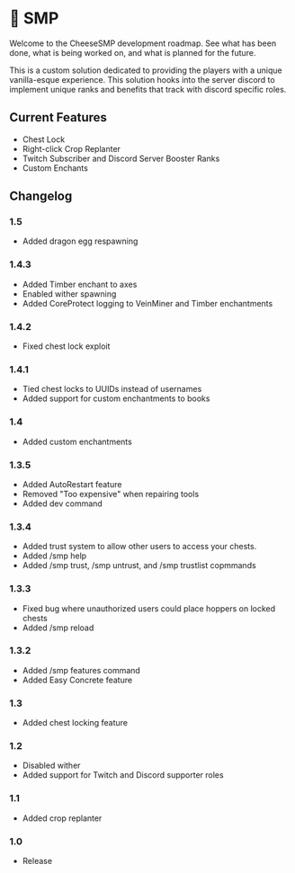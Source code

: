 # :hammer: SMP

Welcome to the CheeseSMP development roadmap. See what has been done, what is being worked on, and what is planned for the future.

This is a custom solution dedicated to providing the players with a unique vanilla-esque experience. This solution hooks into the server discord to implement unique ranks and benefits that track with discord specific roles.

## Current Features

- Chest Lock
- Right-click Crop Replanter
- Twitch Subscriber and Discord Server Booster Ranks
- Custom Enchants

## Changelog

### 1.5
- Added dragon egg respawning

### 1.4.3
- Added Timber enchant to axes
- Enabled wither spawning
- Added CoreProtect logging to VeinMiner and Timber enchantments

### 1.4.2
- Fixed chest lock exploit

### 1.4.1
- Tied chest locks to UUIDs instead of usernames
- Added support for custom enchantments to books

### 1.4
- Added custom enchantments

### 1.3.5
- Added AutoRestart feature
- Removed "Too expensive" when repairing tools
- Added dev command

### 1.3.4
- Added trust system to allow other users to access your chests.
- Added /smp help
- Added /smp trust, /smp untrust, and /smp trustlist copmmands

### 1.3.3
- Fixed bug where unauthorized users could place hoppers on locked chests
- Added /smp reload


### 1.3.2
- Added /smp features command
- Added Easy Concrete feature

### 1.3
- Added chest locking feature

### 1.2
- Disabled wither
- Added support for Twitch and Discord supporter roles

### 1.1
- Added crop replanter

### 1.0
- Release

